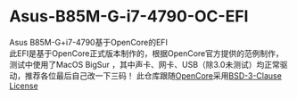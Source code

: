 # Asus-B85M-G-i7-4790-OC-EFI
Asus B85M-G+i7-4790基于OpenCore的EFI<br>
此EFI是基于OpenCore正式版本制作的，根据OpenCore官方提供的范例制作，测试中使用了MacOS BigSur ，其中声卡、网卡、USB（除3.0未测试）均正常驱动，推荐各位最后自己改一下三码！
此仓库跟随[OpenCore](https://github.com/acidanthera/OpenCorePkg)采用[BSD-3-Clause License](https://github.com/acidanthera/OpenCorePkg/blob/master/LICENSE.txt) 
